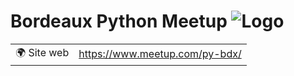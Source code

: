 # Bordeaux Python Meetup ![Logo](https://example.com/logo-bordeaux-python-meetup.png)

|                                |     |
| ------------------------------ | --- |
| 🌍 Site web                    | https://www.meetup.com/py-bdx/ |
